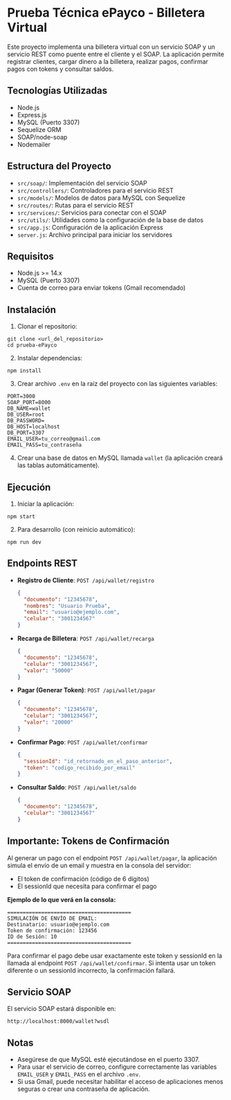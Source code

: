 # Prueba Técnica ePayco - Billetera Virtual

Este proyecto implementa una billetera virtual con un servicio SOAP y un servicio REST como puente entre el cliente y el SOAP. La aplicación permite registrar clientes, cargar dinero a la billetera, realizar pagos, confirmar pagos con tokens y consultar saldos.

## Tecnologías Utilizadas

- Node.js
- Express.js
- MySQL (Puerto 3307)
- Sequelize ORM
- SOAP/node-soap
- Nodemailer

## Estructura del Proyecto

- `src/soap/`: Implementación del servicio SOAP
- `src/controllers/`: Controladores para el servicio REST
- `src/models/`: Modelos de datos para MySQL con Sequelize
- `src/routes/`: Rutas para el servicio REST
- `src/services/`: Servicios para conectar con el SOAP
- `src/utils/`: Utilidades como la configuración de la base de datos
- `src/app.js`: Configuración de la aplicación Express
- `server.js`: Archivo principal para iniciar los servidores

## Requisitos

- Node.js >= 14.x
- MySQL (Puerto 3307)
- Cuenta de correo para enviar tokens (Gmail recomendado)

## Instalación

1. Clonar el repositorio:
```
git clone <url_del_repositorio>
cd prueba-ePayco
```

2. Instalar dependencias:
```
npm install
```

3. Crear archivo `.env` en la raíz del proyecto con las siguientes variables:
```
PORT=3000
SOAP_PORT=8000
DB_NAME=wallet
DB_USER=root
DB_PASSWORD=
DB_HOST=localhost
DB_PORT=3307
EMAIL_USER=tu_correo@gmail.com
EMAIL_PASS=tu_contraseña
```

4. Crear una base de datos en MySQL llamada `wallet` (la aplicación creará las tablas automáticamente).

## Ejecución

1. Iniciar la aplicación:
```
npm start
```

2. Para desarrollo (con reinicio automático):
```
npm run dev
```

## Endpoints REST

- **Registro de Cliente**: `POST /api/wallet/registro`
  ```json
  {
    "documento": "12345678",
    "nombres": "Usuario Prueba",
    "email": "usuario@ejemplo.com",
    "celular": "3001234567"
  }
  ```

- **Recarga de Billetera**: `POST /api/wallet/recarga`
  ```json
  {
    "documento": "12345678",
    "celular": "3001234567",
    "valor": "50000"
  }
  ```

- **Pagar (Generar Token)**: `POST /api/wallet/pagar`
  ```json
  {
    "documento": "12345678",
    "celular": "3001234567",
    "valor": "20000"
  }
  ```

- **Confirmar Pago**: `POST /api/wallet/confirmar`
  ```json
  {
    "sessionId": "id_retornado_en_el_paso_anterior",
    "token": "codigo_recibido_por_email"
  }
  ```

- **Consultar Saldo**: `POST /api/wallet/saldo`
  ```json
  {
    "documento": "12345678",
    "celular": "3001234567"
  }
  ```

## Importante: Tokens de Confirmación

Al generar un pago con el endpoint `POST /api/wallet/pagar`, la aplicación simula el envío de un email y muestra en la consola del servidor:
- El token de confirmación (código de 6 dígitos)
- El sessionId que necesita para confirmar el pago

**Ejemplo de lo que verá en la consola:**
```
========================================
SIMULACIÓN DE ENVÍO DE EMAIL:
Destinatario: usuario@ejemplo.com
Token de confirmación: 123456
ID de Sesión: 10
========================================
```

Para confirmar el pago debe usar exactamente este token y sessionId en la llamada al endpoint `POST /api/wallet/confirmar`. 
Si intenta usar un token diferente o un sessionId incorrecto, la confirmación fallará.

## Servicio SOAP

El servicio SOAP estará disponible en:
```
http://localhost:8000/wallet?wsdl
```

## Notas

- Asegúrese de que MySQL esté ejecutándose en el puerto 3307.
- Para usar el servicio de correo, configure correctamente las variables `EMAIL_USER` y `EMAIL_PASS` en el archivo `.env`.
- Si usa Gmail, puede necesitar habilitar el acceso de aplicaciones menos seguras o crear una contraseña de aplicación. 